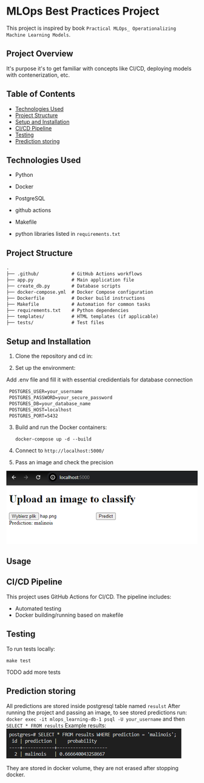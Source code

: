 # MLOps Best Practices Project

This project is inspired by book `Practical MLOps_ Operationalizing Machine Learning Models`. 

## Project Overview

It's purpose it's to get familiar with concepts like CI/CD, deploying models with contenerization, etc.

## Table of Contents

- [Technologies Used](#technologies-used)
- [Project Structure](#project-structure)
- [Setup and Installation](#setup-and-installation)
- [CI/CD Pipeline](#cicd-pipeline)
- [Testing](#testing)
- [Prediction storing](#Prediction-storing)

## Technologies Used

- Python 
- Docker
- PostgreSQL
- github actions
- Makefile

- python libraries listed in `requirements.txt`

## Project Structure

```
.
├── .github/            # GitHub Actions workflows
├── app.py              # Main application file
├── create_db.py        # Database scripts
├── docker-compose.yml  # Docker Compose configuration
├── Dockerfile          # Docker build instructions
├── Makefile            # Automation for common tasks
├── requirements.txt    # Python dependencies
├── templates/          # HTML templates (if applicable)
├── tests/              # Test files
```

## Setup and Installation

1. Clone the repository and cd in:

2. Set up the environment:

Add .env file and fill it with essential credidentials for database connection
   ```
    POSTGRES_USER=your_username
    POSTGRES_PASSWORD=your_secure_password
    POSTGRES_DB=your_database_name
    POSTGRES_HOST=localhost
    POSTGRES_PORT=5432
   ```

3. Build and run the Docker containers:
   ```
   docker-compose up -d --build
   ```
4. Connect to `http://localhost:5000/`

5. Pass an image and check the precision

![example](images\working_app_example.png)

## Usage



## CI/CD Pipeline

This project uses GitHub Actions for CI/CD. The pipeline includes:

- Automated testing
- Docker building/running based on makefile

## Testing

To run tests locally:

```
make test

```
TODO add more tests

## Prediction storing

All predictions are stored inside postgresql table named `resulst`
After running the project and passing an image, to see stored predictions run:
`docker exec -it mlops_learning-db-1 psql -U your_username`
and then `SELECT * FROM results`
Example results: ![example_db](images\test_prediction_results.png)

They are stored in docker volume, they are not erased after stopping docker.